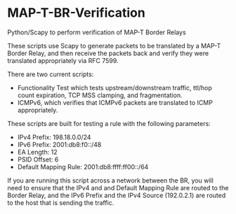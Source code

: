 # MAP-T-BR-Verification
Python/Scapy to perform verification of MAP-T Border Relays

These scripts use Scapy to generate packets to be translated by a MAP-T Border Relay, and then receive the packets back
and verify they were translated appropriately via RFC 7599.

There are two current scripts:
  - Functionality Test which tests upstream/downstream traffic, ttl/hop count expiration, TCP MSS clamping, and fragmentation.
  - ICMPv6, which verifies that ICMPv6 packets are translated to ICMP appropriately.
  
These scripts are built for testing a rule with the following parameters:
  - IPv4 Prefix: 198.18.0.0/24
  - IPv6 Prefix: 2001:db8:f0::/48
  - EA Length: 12
  - PSID Offset: 6
  - Default Mapping Rule: 2001:db8:ffff:ff00::/64
  
If you are running this script across a network between the BR, you will need to ensure that the IPv4 and and Default Mapping
Rule are routed to the Border Relay, and the IPv6 Prefix and the IPv4 Source (192.0.2.1) are routed to the host that 
is sending the traffic.
